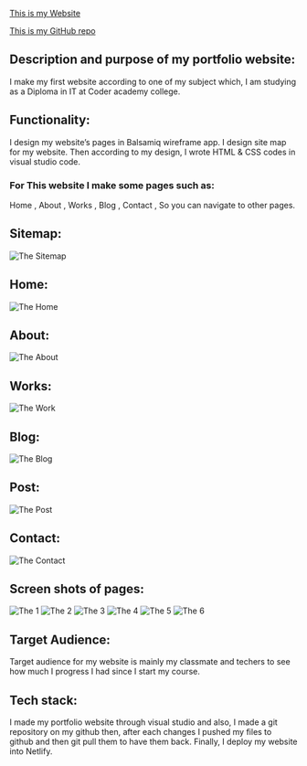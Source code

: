 [This is my Website](https://shabnamlouie.netlify.app/)

[This is my GitHub repo](https://github.com/shabnamlouie/my-second-portfolio)

## Description and purpose of my portfolio website:

I make my first website according to one of my subject which, I am studying as a Diploma in IT at Coder academy college.

## Functionality: 

I design my website’s pages in Balsamiq wireframe app.
I design site map for my website.
Then according to my design, I wrote HTML & CSS codes in visual studio code.
### For This website I make some pages such as: 
Home ,
About ,
Works ,
Blog ,
Contact ,
So you can navigate to other pages.

## Sitemap:
![The Sitemap](images/Home/site-map.png)
## Home:
![The Home](images/Home/Home.png)
## About:
![The About](images/Home/About.png)
## Works:
![The Work](images/Home/Works.png)
## Blog:
![The Blog](images/Home/Blog.png)
## Post:
![The Post](images/Home/Posts.png)
## Contact:
![The Contact](images/Home/Contact.png)
## Screen shots of pages:
![The 1](images/Home/1.png)
![The 2](images/Home/2.png)
![The 3](images/Home/3.png)
![The 4](images/Home/4.png)
![The 5](images/Home/5.png)
![The 6](images/Home/6.png)

## Target Audience:
Target audience for my website is mainly my classmate and techers to see how much I progress I had since I start my course.

## Tech stack:
I made my portfolio website through visual studio and also, I made a git repository on my github then, after each changes I pushed my files to github and then git pull them to have them back.
Finally, I deploy my website into Netlify.
